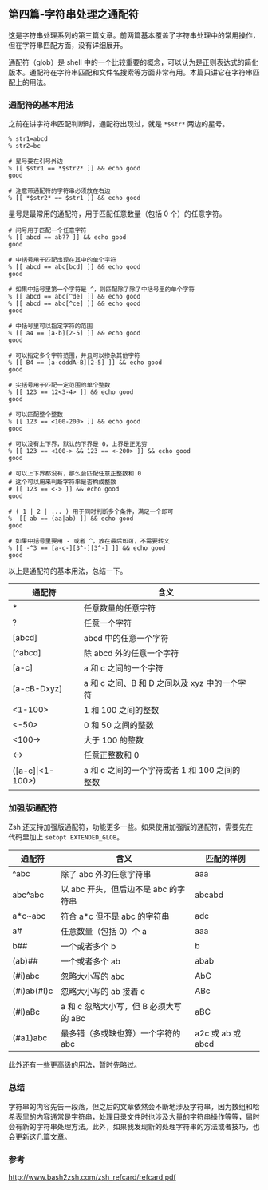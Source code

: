 ## 第四篇-字符串处理之通配符
这是字符串处理系列的第三篇文章。前两篇基本覆盖了字符串处理中的常用操作，但在字符串匹配方面，没有详细展开。

通配符（glob）是 shell 中的一个比较重要的概念，可以认为是正则表达式的简化版本。通配符在字符串匹配和文件名搜索等方面非常有用。本篇只讲它在字符串匹配上的用法。

### 通配符的基本用法

之前在讲字符串匹配判断时，通配符出现过，就是 `*$str*` 两边的星号。

```
% str1=abcd
% str2=bc

# 星号要在引号外边
% [[ $str1 == *$str2* ]] && echo good
good

# 注意带通配符的字符串必须放在右边
% [[ *$str2* == $str1 ]] && echo good

```

星号是最常用的通配符，用于匹配任意数量（包括 0 个）的任意字符。

```
# 问号用于匹配一个任意字符
% [[ abcd == ab?? ]] && echo good
good

# 中括号用于匹配出现在其中的单个字符
% [[ abcd == abc[bcd] ]] && echo good
good

# 如果中括号里第一个字符是 ^，则匹配除了除了中括号里的单个字符
% [[ abcd == abc[^de] ]] && echo good
% [[ abcd == abc[^ce] ]] && echo good
good

# 中括号里可以指定字符的范围
% [[ a4 == [a-b][2-5] ]] && echo good
good

# 可以指定多个字符范围，并且可以掺杂其他字符
% [[ B4 == [a-cdddA-B][2-5] ]] && echo good
good

# 尖括号用于匹配一定范围的单个整数
% [[ 123 == 12<3-4> ]] && echo good
good

# 可以匹配整个整数
% [[ 123 == <100-200> ]] && echo good
good

# 可以没有上下界，默认的下界是 0，上界是正无穷
% [[ 123 == <100-> && 123 == <-200> ]] && echo good
good

# 可以上下界都没有，那么会匹配任意正整数和 0
# 这个可以用来判断字符串是否构成整数
# [[ 123 == <-> ]] && echo good
good

# ( 1 | 2 | ... ) 用于同时判断多个条件，满足一个即可
%  [[ ab == (aa|ab) ]] && echo good
good

# 如果中括号里要用 - 或者 ^，放在最后即可，不需要转义
% [[ -^3 == [a-c-][3^-][3^-] ]] && echo good
good

```

以上是通配符的基本用法，总结一下。

| 通配符              | 含义                             |      |
| ---------------- | ------------------------------ | ---- |
| \*               | 任意数量的任意字符                      |      |
| ?                | 任意一个字符                         |      |
| [abcd]           | abcd 中的任意一个字符                  |      |
| [^abcd]          | 除 abcd 外的任意一个字符                |      |
| [a-c]            | a 和 c 之间的一个字符                  |      |
| [a-cB-Dxyz]      | a 和 c 之间、B 和 D 之间以及 xyz 中的一个字符 |      |
| <1-100>          | 1 和 100 之间的整数                  |      |
| <-50>            | 0 和 50 之间的整数                   |      |
| <100->           | 大于 100 的整数                     |      |
| <->              | 任意正整数和 0                       |      |
| ([a-c]\|<1-100>) | a 和 c 之间的一个字符或者 1 和 100 之间的整数  |      |

### 加强版通配符

Zsh 还支持加强版通配符，功能更多一些。如果使用加强版的通配符，需要先在代码里加上 `setopt EXTENDED_GLOB`。

| 通配符         | 含义                         | 匹配的样例           |
| ----------- | -------------------------- | --------------- |
| ^abc        | 除了 abc 外的任意字符串             | aaa             |
| abc^abc     | 以 abc 开头，但后边不是 abc 的字符串    | abcabd          |
| a*c~abc     | 符合 a*c 但不是 abc 的字符串        | adc             |
| a#          | 任意数量（包括 0）个 a              | aaa             |
| b##         | 一个或者多个 b                   | b               |
| (ab)##      | 一个或者多个 ab                  | abab            |
| (#i)abc     | 忽略大小写的 abc                 | AbC             |
| (#i)ab(#I)c | 忽略大小写的 ab 接着 c             | ABc             |
| (#l)aBc     | a 和 c 忽略大小写，但 B 必须大写 的 aBc | aBC             |
| (#a1)abc    | 最多错（多或缺也算）一个字符的 abc        | a2c 或 ab 或 abcd |

此外还有一些更高级的用法，暂时先略过。

### 总结

字符串的内容先告一段落，但之后的文章依然会不断地涉及字符串，因为数组和哈希表里的内容通常是字符串，处理目录文件时也涉及大量的字符串操作等等，届时会有新的字符串处理方法。此外，如果我发现新的处理字符串的方法或者技巧，也会更新这几篇文章。

### 参考

http://www.bash2zsh.com/zsh_refcard/refcard.pdf
